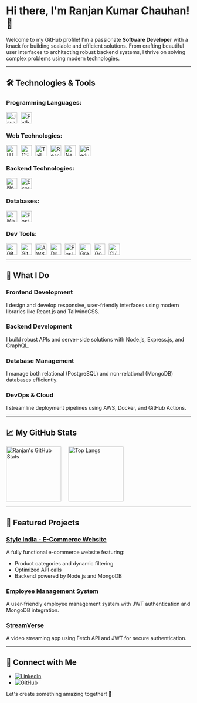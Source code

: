 # Hi there, I'm Ranjan Kumar Chauhan! 👋

Welcome to my GitHub profile! I'm a passionate **Software Developer** with a knack for building scalable and efficient solutions. From crafting beautiful user interfaces to architecting robust backend systems, I thrive on solving complex problems using modern technologies.

---

## 🛠️ Technologies & Tools

### **Programming Languages:**
<div style="display: flex; gap: 10px;">
  <img src="https://img.shields.io/badge/-JavaScript-F7DF1E?logo=javascript&logoColor=black" height="30" alt="JavaScript logo" />
  <img src="https://img.shields.io/badge/-Python-3776AB?logo=python&logoColor=white" height="30" alt="Python logo" />
</div>

### **Web Technologies:**
<div style="display: flex; gap: 10px;">
  <img src="https://img.shields.io/badge/-HTML5-E34F26?logo=html5&logoColor=white" height="30" alt="HTML logo" />
  <img src="https://img.shields.io/badge/-CSS3-1572B6?logo=css3&logoColor=white" height="30" alt="CSS logo" />
  <img src="https://img.shields.io/badge/-TailwindCSS-06B6D4?logo=tailwindcss&logoColor=white" height="30" alt="Tailwind CSS logo" />
  <img src="https://img.shields.io/badge/-React-61DAFB?logo=react&logoColor=black" height="30" alt="React logo" />
  <img src="https://img.shields.io/badge/-Next.js-000000?logo=next.js&logoColor=white" height="30" alt="Next.js logo" />
  <img src="https://img.shields.io/badge/-Redux_Toolkit-764ABC?logo=redux&logoColor=white" height="30" alt="Redux logo" />
</div>

### **Backend Technologies:**
<div style="display: flex; gap: 10px;">
  <img src="https://img.shields.io/badge/-Node.js-339933?logo=node.js&logoColor=white" height="30" alt="Node.js logo" />
  <img src="https://img.shields.io/badge/-Express.js-000000?logo=express&logoColor=white" height="30" alt="Express.js logo" />
</div>

### **Databases:**
<div style="display: flex; gap: 10px;">
  <img src="https://img.shields.io/badge/-MongoDB-47A248?logo=mongodb&logoColor=white" height="30" alt="MongoDB logo" />
  <img src="https://img.shields.io/badge/-PostgreSQL-4169E1?logo=postgresql&logoColor=white" height="30" alt="PostgreSQL logo" />
</div>

### **Dev Tools:**
<div style="display: flex; gap: 10px;">
  <img src="https://img.shields.io/badge/-Git-F05032?logo=git&logoColor=white" height="30" alt="Git logo" />
  <img src="https://img.shields.io/badge/-GitHub-181717?logo=github&logoColor=white" height="30" alt="GitHub logo" />
  <img src="https://img.shields.io/badge/-AWS-232F3E?logo=amazon-aws&logoColor=white" height="30" alt="AWS logo" />
  <img src="https://img.shields.io/badge/-Docker-2496ED?logo=docker&logoColor=white" height="30" alt="Docker logo" />
  <img src="https://img.shields.io/badge/-Postman-FF6C37?logo=postman&logoColor=white" height="30" alt="Postman logo" />
  <img src="https://img.shields.io/badge/-GraphQL-E10098?logo=graphql&logoColor=white" height="30" alt="GraphQL logo" />
  <img src="https://img.shields.io/badge/-Google_OAuth_2.0-4285F4?logo=google&logoColor=white" height="30" alt="Google OAuth logo" />
  <img src="https://img.shields.io/badge/-CI/CD_Pipelines-61DAFB?logo=github-actions&logoColor=white" height="30" alt="CI/CD Pipelines logo" />
</div>


---

## 🚀 What I Do

### **Frontend Development**
I design and develop responsive, user-friendly interfaces using modern libraries like React.js and TailwindCSS.

### **Backend Development**
I build robust APIs and server-side solutions with Node.js, Express.js, and GraphQL.

### **Database Management**
I manage both relational (PostgreSQL) and non-relational (MongoDB) databases efficiently.

### **DevOps & Cloud**
I streamline deployment pipelines using AWS, Docker, and GitHub Actions.

---

## 📈 My GitHub Stats

<div style="display: flex; gap: 20px;">
  <img src="https://github-readme-stats.vercel.app/api?username=Ranjan-chauhan&show_icons=true&theme=radical" alt="Ranjan's GitHub Stats" height="150" />
  <img src="https://github-readme-stats.vercel.app/api/top-langs/?username=Ranjan-chauhan&layout=compact&theme=radical" alt="Top Langs" height="150" />
</div>


---

## 🌟 Featured Projects

### [Style India - E-Commerce Website](https://github.com/Ranjan-chauhan/Style-India)
A fully functional e-commerce website featuring:
- Product categories and dynamic filtering
- Optimized API calls
- Backend powered by Node.js and MongoDB

### [Employee Management System](https://github.com/Ranjan-chauhan/EMS)
A user-friendly employee management system with JWT authentication and MongoDB integration.

### [StreamVerse](https://github.com/Ranjan-chauhan/StreamVerse)
A video streaming app using Fetch API and JWT for secure authentication.

---

## 🤝 Connect with Me

- [![LinkedIn](https://img.shields.io/badge/-LinkedIn-0A66C2?logo=linkedin&logoColor=white)](https://linkedin.com/in/Ranjan-Chauhan)
- [![GitHub](https://img.shields.io/badge/-GitHub-181717?logo=github&logoColor=white)](https://github.com/Ranjan-chauhan)

Let's create something amazing together! 🚀
